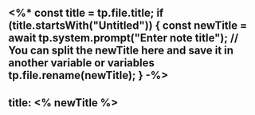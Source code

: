 <%*
const title = tp.file.title;
if (title.startsWith("Untitled")) { 
    const newTitle = await tp.system.prompt("Enter note title");
    // You can split the newTitle here and save it in another variable or variables
    tp.file.rename(newTitle);
}
-%>
---
title: <% newTitle %>
---